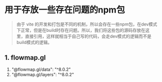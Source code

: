 # 用于存放一些存在问题的npm包
> 由于 vite 的开发和打包是不同的机制，所以会存在一些npm包，在dev模式下正常，但是在build时存在问题。所以，我们将这些包的源码存放在这里，直接引用，这样就相当于自己写的代码，会走dev模式的逻辑而不是build模式的逻辑。
## 1. flowmap.gl
1. "@flowmap.gl/data": "^8.0.2"
2. "@flowmap.gl/layers": "^8.0.2"